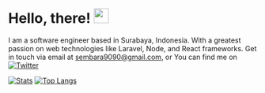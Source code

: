 <!--
**ssembara/ssembara** is a ✨ _special_ ✨ repository because its `README.md` (this file) appears on your GitHub profile.
<img align="center" src="https://github-readme-stats.vercel.app/api/top-langs/?username=ssembara&hide=blade,html&theme=tokyonight" />
-->

# Hello, there! <img src="https://raw.githubusercontent.com/MartinHeinz/MartinHeinz/master/wave.gif" width="30px">

I am a software engineer based in Surabaya, Indonesia. With a greatest passion on web technologies like Laravel, Node, and React frameworks. Get in touch via email at sembara9090@gmail.com, or You can find me on [![Twitter][1.2]][1] 

[![Stats](https://github-readme-stats.vercel.app/api?username=ssembara&theme=tokyonight&show_icons=true&line_height=27)](https://github.com/ssembara/ssembara)
[![Top Langs](https://github-readme-stats.vercel.app/api/top-langs/?username=ssembara&hide=blade,html&theme=tokyonight)](https://github.com/ssembara/ssembara)

<!-- Icons -->

[1.2]: http://i.imgur.com/wWzX9uB.png (twitter icon without padding)

<!-- Links to your social media accounts -->

[1]: https://twitter.com/ssembara69


